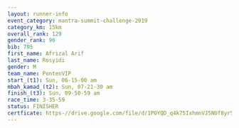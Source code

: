 ```yaml
---
layout: runner-info 
event_category: mantra-summit-challenge-2019 
category_km: 15km 
overall_rank: 129
gender_rank: 96
bib: 705
first_name: Afrizal Arif
last_name: Rosyidi
gender: M
team_name: PontenVIP
start_(t1): Sun, 06-15-00 am
mbah_kamad_(t2): Sun, 07-21-30 am
finish_(t3): Sun, 09-50-59 am
race_time: 3-35-59
status: FINISHER
certficate: https-//drive.google.com/file/d/1POYQD_q4k75IxhmnVJ5NUf8yr5hhzGlp/view?usp=sharing
---
```

